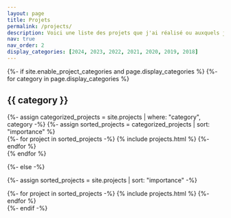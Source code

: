 ```yaml
---
layout: page
title: Projets
permalink: /projects/
description: Voici une liste des projets que j'ai réalisé ou auxquels j'ai participé.
nav: true
nav_order: 2
display_categories: [2024, 2023, 2022, 2021, 2020, 2019, 2018]
---
```


<!-- pages/projects.md -->
<div class="projects">
{%- if site.enable_project_categories and page.display_categories %}
  <!-- Display categorized projects -->
  {%- for category in page.display_categories %}
  <h2 class="category">{{ category }}</h2>
  {%- assign categorized_projects = site.projects | where: "category", category -%}
  {%- assign sorted_projects = categorized_projects | sort: "importance" %}
  <!-- Generate cards for each project -->
  <div class="grid">
    {%- for project in sorted_projects -%}
      {% include projects.html %}
    {%- endfor %}
  </div>
  {% endfor %}

{%- else -%}
<!-- Display projects without categories -->
  {%- assign sorted_projects = site.projects | sort: "importance" -%}
  <!-- Generate cards for each project -->
  <div class="grid">
    {%- for project in sorted_projects -%}
      {% include projects.html %}
    {%- endfor %}
  </div>
{%- endif -%}
</div>
